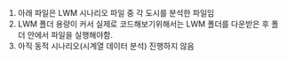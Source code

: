 1. 아래 파일은 LWM 시나리오 파일 중 각 도시를 분석한 파일임
2. LWM 폴더 용량이 커서 실제로 코드해보기위해서는 LWM 폴더를 다운받은 후 폴더 안에서 파일을 실행해야함.
3. 아직 동적 시나리오(시계열 데이터 분석) 진행하지 않음
